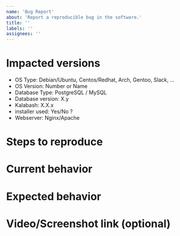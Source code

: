 ```yaml
---
name: 'Bug Report'
about: 'Report a reproducible bug in the software.'
title: ''
labels: ''
assignees: ''
---
```


# Impacted versions

* OS Type: Debian/Ubuntu, Centos/Redhat, Arch, Gentoo, Slack, ...
* OS Version: Number or Name
* Database Type: PostgreSQL / MySQL
* Database version: X.y
* Kalabash: X.X.x
* installer used: Yes/No ?
* Webserver: Nginx/Apache

# Steps to reproduce

# Current behavior

<!--

  Explain the behavior you're seeing that you think is a bug, and explain how you
  think things should behave instead.

-->

# Expected behavior

# Video/Screenshot link (optional)

